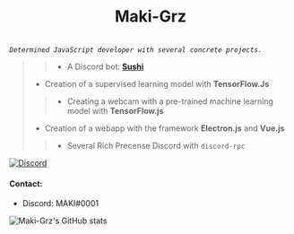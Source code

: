 # <div align="center">Maki-Grz</div>
<br/>*`Determined JavaScript developer with several concrete projects.`*

>>* A Discord bot: **[Sushi](https://discord.com/api/oauth2/authorize?client_id=691343374715977839&permissions=4294967287&scope=bot)**
>
>* Creation of a supervised learning model with **TensorFlow.Js**
>
>>* Creating a webcam with a pre-trained machine learning model with **TensorFlow.js**
>
>* Creation of a webapp with the framework **Electron.js** and **Vue.js**
>
>>* Several Rich Precense Discord with `discord-rpc`

[![Discord](https://camo.githubusercontent.com/4c89d7d3cf8746d90bf010996b32192f4a053048f89fee353f2dee5216f4dd63/68747470733a2f2f696d672e736869656c64732e696f2f62616467652f2d4a6f696e2532306d79253230446973636f72642532307365727665722532306e6f772d3732383964613f7374796c653d666f722d7468652d6261646765266c6f676f3d646973636f7264266c6f676f436f6c6f723d7768697465)](https://discord.gg/gaBzAVZ)

#### Contact:  
- Discord: MAKI#0001

![Maki-Grz's GitHub stats](https://github-readme-stats.vercel.app/api?username=maki-grz&show_icons=true&theme=tokyonight)
